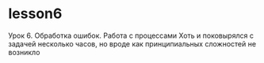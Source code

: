 # lesson6
Урок 6. Обработка ошибок. Работа с процессами
Хоть и поковырялся с задачей несколько часов, но вроде как принципиальных сложностей не возникло